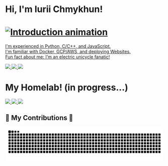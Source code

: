 <!-- Title and animated subtitle -->
<h1>Hi, I'm Iurii Chmykhun!</h1>
<h1>
  <a href="https://git.io/typing-svg">
  <img src="https://readme-typing-svg.demolab.com/?lines=Software+Developer;CS+Student+at+Dakota+State+University;Electric+Unicycle+Enthusiast&font=Fira%20Code&center=true&width=380&height=50&duration=3000&pause=200" alt="Introduction animation">
</h1>

<!-- Bullet point descriptions -->
I'm experienced in Python, C/C++, and JavaScript.<br/>
I'm familiar with Docker, GCP/AWS, and deploying Websites.<br/>
Fun fact about me: I'm an electric unicycle fanatic!
<br/>

<!-- Link badges -->
<a href="mailto:ichmykhun@gmail.com" target="_blank">
 <img src="https://img.shields.io/badge/Gmail-333333?style=for-the-badge&logo=gmail&logoColor=red" />
</a>
<a href="https://linkedin.com/in/iuriic" target="_blank">
  <img src="https://img.shields.io/badge/LinkedIn-0077B5?style=for-the-badge&logo=linkedin&logoColor=white" target="_blank" />
</a>
<a href="https://iurii.io" target="_blank">
   <img src="https://img.shields.io/badge/Portfolio-FF5722?style=for-the-badge&logo=todoist&logoColor=white" target="_blank" />
</a>

<!-- Homelab logos -->
<!-- https://shields.io/docs/static-badges -->
<!-- https://simpleicons.org/ -->
<h1>My Homelab! (in progress...)</h1>
<a href="https://www.proxmox.com/en" target="_blank">
   <img src="https://img.shields.io/badge/Proxmox-e5da87?style=for-the-badge&logo=proxmox" target="_blank" />
</a>
<a href="https://github.com/louislam/uptime-kuma" target="_blank">
   <img src="https://img.shields.io/badge/Uptime%20Kuma-c1e888?style=for-the-badge&logo=uptime-kuma&logoColor=black" target="_blank" />
</a>
<a href="https://tailscale.com" target="_blank">
   <img src="https://img.shields.io/badge/tailscale-21130d?style=for-the-badge&logo=tailscale&logoColor=white" target="_blank" />
</a>
<!-- Snake contribution animation -->
<h2>🐍 My Contributions 🐍</h2>
<img alt="Snake eating my contributions" src="https://raw.githubusercontent.com/blurryiurii/blurryiurii/output/github-contribution-grid-snake.svg" />
